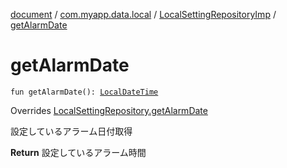 [document](../../index.md) / [com.myapp.data.local](../index.md) / [LocalSettingRepositoryImp](index.md) / [getAlarmDate](./get-alarm-date.md)

# getAlarmDate

`fun getAlarmDate(): `[`LocalDateTime`](https://developer.android.com/reference/java/time/LocalDateTime.html)

Overrides [LocalSettingRepository.getAlarmDate](../../com.myapp.domain.repository/-local-setting-repository/get-alarm-date.md)

設定しているアラーム日付取得

**Return**
設定しているアラーム時間

